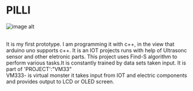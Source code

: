 # PILLI 
![image alt](https://github.com/P1ttadu/vm333/blob/main/download.jpg?raw=true)

<br>It is my first prototype. I am programming it with c++, in the view that arduino uno supports c++. It is an IOT projects runs with help of Ultrasonc sensor and other eletronic parts. This project uses Find-S algorithm to perform various tasks.It is constantly trained by data sets taken input. It is part of 'PROJECT':"VM33"
<br> VM333- is virtual monster it takes input from IOT and electric components and provides output to LCD or OLED screen.
